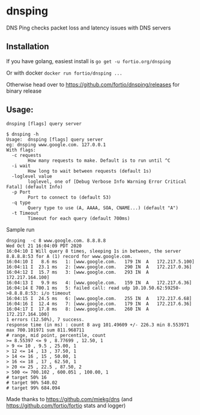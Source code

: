 # dnsping
DNS Ping checks packet loss and latency issues with DNS servers

## Installation

If you have golang, easiest install is `go get -u fortio.org/dnsping`

Or with docker `docker run fortio/dnsping ...`

Otherwise head over to https://github.com/fortio/dnsping/releases for binary release

## Usage:
`dnsping [flags] query server`

```Shell
$ dnsping -h
Usage:	dnsping [flags] query server
eg:	dnsping www.google.com. 127.0.0.1
With flags:
  -c requests
    	How many requests to make. Default is to run until ^C
  -i wait
    	How long to wait between requests (default 1s)
  -loglevel value
    	loglevel, one of [Debug Verbose Info Warning Error Critical Fatal] (default Info)
  -p Port
    	Port to connect to (default 53)
  -q type
    	Query type to use (A, AAAA, SOA, CNAME...) (default "A")
  -t Timeout
    	Timeout for each query (default 700ms)
```

Sample run
```
dnsping  -c 8 www.google.com. 8.8.8.8
Wed Oct 21 16:04:09 PDT 2020
16:04:10 I Will query 8 times, sleeping 1s in between, the server 8.8.8.8:53 for A (1) record for www.google.com.
16:04:10 I   8.6 ms   1: [www.google.com.	179	IN	A	172.217.5.100]
16:04:11 I  23.1 ms   2: [www.google.com.	290	IN	A	172.217.0.36]
16:04:12 I  15.7 ms   3: [www.google.com.	293	IN	A	172.217.164.100]
16:04:13 I   9.9 ms   4: [www.google.com.	159	IN	A	172.217.6.36]
16:04:14 E 700.1 ms   5: failed call: read udp 10.10.50.62:59250->8.8.8.8:53: i/o timeout
16:04:15 I  24.5 ms   6: [www.google.com.	255	IN	A	172.217.6.68]
16:04:16 I  12.4 ms   7: [www.google.com.	179	IN	A	172.217.6.36]
16:04:17 I  17.8 ms   8: [www.google.com.	260	IN	A	172.217.164.100]
1 errors (12.50%), 7 success.
response time (in ms) : count 8 avg 101.49609 +/- 226.3 min 8.553971 max 700.101971 sum 811.968711
# range, mid point, percentile, count
>= 8.55397 <= 9 , 8.77699 , 12.50, 1
> 9 <= 10 , 9.5 , 25.00, 1
> 12 <= 14 , 13 , 37.50, 1
> 14 <= 16 , 15 , 50.00, 1
> 16 <= 18 , 17 , 62.50, 1
> 20 <= 25 , 22.5 , 87.50, 2
> 500 <= 700.102 , 600.051 , 100.00, 1
# target 50% 16
# target 90% 540.02
# target 99% 684.094
```

Made thanks to https://github.com/miekg/dns (and https://github.com/fortio/fortio stats and logger)
